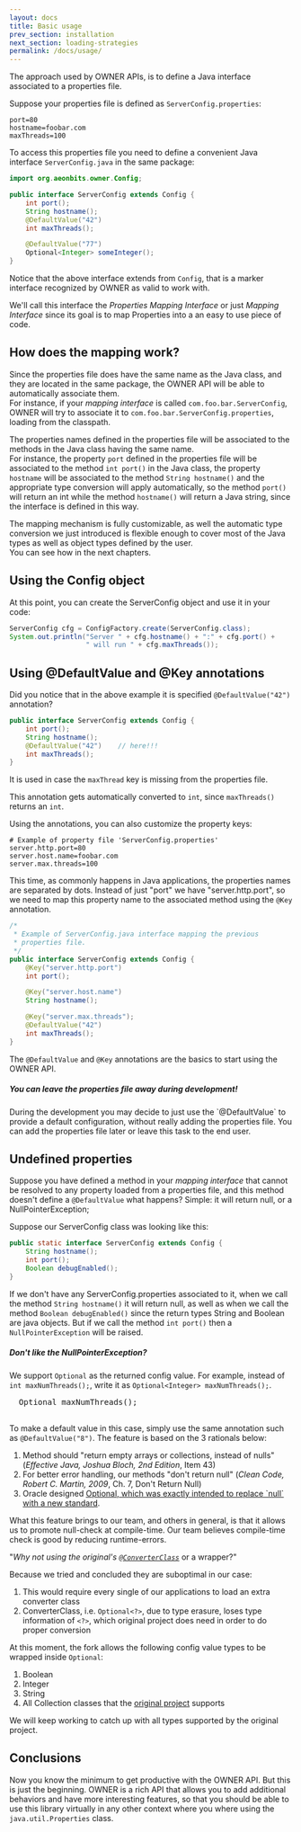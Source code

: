 ```yaml
---
layout: docs
title: Basic usage
prev_section: installation
next_section: loading-strategies
permalink: /docs/usage/
---
```


The approach used by OWNER APIs, is to define a Java interface associated to a
properties file.

Suppose your properties file is defined as `ServerConfig.properties`:  

```properties
port=80
hostname=foobar.com
maxThreads=100
```

To access this properties file you need to define a convenient Java interface 
`ServerConfig.java` in the same package:

```java
import org.aeonbits.owner.Config;

public interface ServerConfig extends Config {
    int port();
    String hostname();
    @DefaultValue("42")
    int maxThreads();

    @DefaultValue("77")
    Optional<Integer> someInteger();
}
```

Notice that the above interface extends from `Config`, that
is a marker interface recognized by OWNER as valid to work with.

We'll call this interface the *Properties Mapping Interface* or just
*Mapping Interface* since its goal is to map Properties into a an easy to use
piece of code.


How does the mapping work?
--------------------------

Since the properties file does have the same name as the Java class, and they
are located in the same package, the OWNER API will be able to automatically
associate them.  
For instance, if your *mapping interface* is called `com.foo.bar.ServerConfig`, 
OWNER will try to associate it to `com.foo.bar.ServerConfig.properties`, 
loading from the classpath.  


The properties names defined in the properties file will be associated to the
methods in the Java class having the same name.  
For instance, the property `port` defined in the properties file will be 
associated to the method `int port()` in the Java class, the property `hostname`
will be associated to the method `String hostname()` and the appropriate type
conversion will apply automatically, so the method `port()` will return an int
while the method `hostname()` will return a Java string, since the interface is
defined in this way.

The mapping mechanism is fully customizable, as well the automatic type 
conversion we just introduced is flexible enough to cover most of the Java types 
as well as object types defined by the user.  
You can see how in the next chapters.

## Using the Config object

At this point, you can create the ServerConfig object and use it in your code:

```java
ServerConfig cfg = ConfigFactory.create(ServerConfig.class);
System.out.println("Server " + cfg.hostname() + ":" + cfg.port() +
                   " will run " + cfg.maxThreads());
```


Using @DefaultValue and @Key annotations
----------------------------------------

Did you notice that in the above example it is specified `@DefaultValue("42")` 
annotation? 

```java
public interface ServerConfig extends Config {
    int port();
    String hostname();
    @DefaultValue("42")    // here!!!
    int maxThreads();
}
```

It is used in case the `maxThread` key is missing from the
properties file.

This annotation gets automatically converted to `int`, since `maxThreads()`
returns an `int`. 

Using the annotations, you can also customize the property keys:

```properties
# Example of property file 'ServerConfig.properties'
server.http.port=80
server.host.name=foobar.com
server.max.threads=100
```

This time, as commonly happens in Java applications, the properties names are
separated by dots. Instead of just "port" we have "server.http.port", so we
need to map this property name to the associated method using the `@Key`
annotation.

```java
/*
 * Example of ServerConfig.java interface mapping the previous 
 * properties file.
 */
public interface ServerConfig extends Config {
    @Key("server.http.port")
    int port();

    @Key("server.host.name")
    String hostname();

    @Key("server.max.threads");
    @DefaultValue("42")
    int maxThreads();
}
```

The `@DefaultValue` and `@Key` annotations are the basics to start using the
OWNER API.

<div class="note">
  <h5>You can leave the properties file away during development!</h5>
  <p>
     During the development you may decide to just use the `@DefaultValue` to
     provide a default configuration, without really adding the properties file.
     You can add the properties file later or leave this task to the end user.
  </p>
</div>

Undefined properties
--------------------

Suppose you have defined a method in your *mapping interface* that cannot be 
resolved to any property loaded from a properties file, and this method doesn't 
define a `@DefaultValue` what happens? Simple: it will return null, or a 
NullPointerException;

Suppose our ServerConfig class was looking like this:

```java
public static interface ServerConfig extends Config {
    String hostname();
    int port();
    Boolean debugEnabled();
}
```

If we don't have any ServerConfig.properties associated to it, when we call the
method `String hostname()` it will return null, as well as when we call the 
method `Boolean debugEnabled()` since the return types String and Boolean are
java objects. But if we call the method `int port()` then a 
`NullPointerException` will be raised.

<div class="note">
  <h5>Don't like the NullPointerException?</h5>

  We support <code>Optional</code> as the returned config value. For example, instead of
  <code>int maxNumThreads();</code>, write it as <code>Optional&lt;Integer&gt; maxNumThreads();</code>.
  
  <pre>
  Optional<Integer> maxNumThreads();
  </pre>

  To make a default
  value in this case, simply use the same annotation such as <code>@DefaultValue("8")</code>. The feature is based on
  the 3 rationals below:

  <ol>
    <li> Method should "return empty arrays or collections, instead of nulls" (<i>Effective Java, Joshua Bloch, 2nd
         Edition</i>, Item 43) </li>
    <li> For better error handling, our methods "don't return null" (<i>Clean Code, Robert C. Martin, 2009</i>, Ch. 7,
         Don't Return Null) </li>
    <li> Oracle designed <a href="https://www.oracle.com/technical-resources/articles/java/java8-optional.html">Optional, which was exactly intended to replace `null` with a new standard</a>. </li>
  </ol>

  What this feature brings to our team, and others in general, is that it allows us to promote null-check at
  compile-time. Our team believes compile-time check is good by reducing runtime-errors.

  "<i>Why not using the original's <a href="https://matteobaccan.github.io/owner/docs/type-conversion/"><code>@ConverterClass</code></a></i>
  or a wrapper?"

  Because we tried and concluded they are suboptimal in our case:

  <ol>
    <li> This would require every single of our applications to load an extra converter class </li>
    <li> ConverterClass, i.e. <code>Optional&lt;?&gt;</code>, due to type erasure, loses type information of
         <code>&lt;?&gt;</code>, which original project does need in order to do proper conversion </li>
  </ol>

  At this moment, the fork allows the following config value types to be wrapped inside <code>Optional</code>:

  <ol>
    <li> Boolean </li>
    <li> Integer </li>
    <li> String </li>
    <li> All Collection classes that the <a href="https://matteobaccan.github.io/owner/">original project</a> supports </li>
  </ol>

  We will keep working to catch up with all types supported by the original project.
</div>

Conclusions
-----------

Now you know the minimum to get productive with the OWNER API. But this is just
the beginning. OWNER is a rich API that allows you to add additional behaviors
and have more interesting features, so that you should be able to use this 
library virtually in any other context where you where using the 
`java.util.Properties` class.
